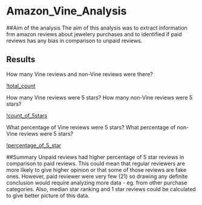 # Amazon_Vine_Analysis

##Aim of the analysis
The aim of this analysis was to extract information frm amazon reviews about jewelery purchases and to identified if paid reviews has any bias in comparison to unpaid reviews.

## Results

How many Vine reviews and non-Vine reviews were there?

[!total_count](https://github.com/beata-malachowska/Amazon_Vine_Analysis/blob/main/total_count.png)

How many Vine reviews were 5 stars? How many non-Vine reviews were 5 stars?

[!count_of_5stars](https://github.com/beata-malachowska/Amazon_Vine_Analysis/blob/main/5star_count.png)

What percentage of Vine reviews were 5 stars? What percentage of non-Vine reviews were 5 stars?

[!percentage_of_5_star](https://github.com/beata-malachowska/Amazon_Vine_Analysis/blob/main/5star%2Bpercentage.png)

##Summary
Unpaid reviews had higher percentage of 5 star reviews in comparison to paid reviews. This could mean that regular reviewers are more likely to give higher opinion or that some of those reviews are fake ones. However, paid reviewer were very few (21) so drawing any definite conclusion would require analyzing more data - eg. from other purchase categories. Also, median star ranking and 1 star reviews could be calculated to give better picture of this data.


